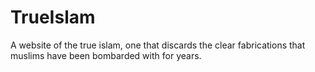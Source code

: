 # TrueIslam
A website of the true islam, one that discards the clear fabrications that muslims have been bombarded with for years.
